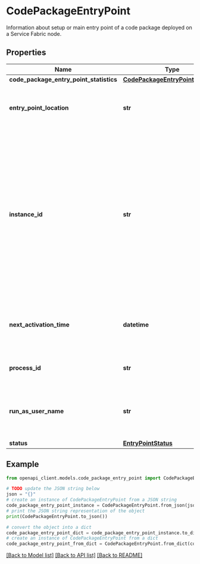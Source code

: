 # CodePackageEntryPoint

Information about setup or main entry point of a code package deployed on a Service Fabric node.

## Properties

Name | Type | Description | Notes
------------ | ------------- | ------------- | -------------
**code_package_entry_point_statistics** | [**CodePackageEntryPointStatistics**](CodePackageEntryPointStatistics.md) |  | [optional] 
**entry_point_location** | **str** | The location of entry point executable on the node. | [optional] 
**instance_id** | **str** | The instance ID for current running entry point. For a code package setup entry point (if specified) runs first and after it finishes main entry point is started. Each time entry point executable is run, its instance id will change. | [optional] 
**next_activation_time** | **datetime** | The time (in UTC) when the entry point executable will be run next. | [optional] 
**process_id** | **str** | The process ID of the entry point. | [optional] 
**run_as_user_name** | **str** | The user name under which entry point executable is run on the node. | [optional] 
**status** | [**EntryPointStatus**](EntryPointStatus.md) |  | [optional] 

## Example

```python
from openapi_client.models.code_package_entry_point import CodePackageEntryPoint

# TODO update the JSON string below
json = "{}"
# create an instance of CodePackageEntryPoint from a JSON string
code_package_entry_point_instance = CodePackageEntryPoint.from_json(json)
# print the JSON string representation of the object
print(CodePackageEntryPoint.to_json())

# convert the object into a dict
code_package_entry_point_dict = code_package_entry_point_instance.to_dict()
# create an instance of CodePackageEntryPoint from a dict
code_package_entry_point_from_dict = CodePackageEntryPoint.from_dict(code_package_entry_point_dict)
```
[[Back to Model list]](../README.md#documentation-for-models) [[Back to API list]](../README.md#documentation-for-api-endpoints) [[Back to README]](../README.md)


